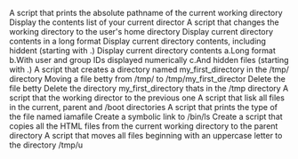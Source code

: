 A script that prints the absolute pathname of the current working directory
Display the contents list of your current director
A script that changes the working directory to the user's home directory
Display current directory contents in a long format
Display current directory contents, including hiddent (starting with .)
Display current directory contents
	a.Long format
	b.With user and group IDs displayed numerically
	c.And hidden files (starting with .)
A script that creates a directory named my_first_directory in the /tmp/ directory
Moving a file betty from /tmp/ to /tmp/my_first_director
Delete the file betty
Delete the directory my_first_directory thats in the /tmp directory
A script that the working director to the previous one
A script that lisk all files in the current, parent and /boot directories
A script that prints the type of the file named iamafile
Create a symbolic link to /bin/ls
Create a script that copies all the HTML files from the current working directory to the parent directory
A script that moves all files beginning with an uppercase letter to the directory /tmp/u
